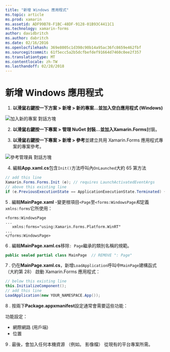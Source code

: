 ```yaml
---
title: "新增 Windows 應用程式"
ms.topic: article
ms.prod: xamarin
ms.assetid: ADF99B78-F1BC-48DF-9128-01B93C4411C1
ms.technology: xamarin-forms
author: davidbritch
ms.author: dabritch
ms.date: 02/16/2016
ms.openlocfilehash: 369e8005c1d398c90b14a95ac36fc8659e462fbf
ms.sourcegitcommit: 61f5ecc5a2b5dcfbefdef91664d7460c0ee2f357
ms.translationtype: MT
ms.contentlocale: zh-TW
ms.lasthandoff: 02/28/2018
---
```

# <a name="adding-a-windows-app"></a>新增 Windows 應用程式


1. **以滑鼠右鍵按一下方案 > 新增 > 新的專案...**並加入**空白應用程式 (Windows)**

 ![](tablet-images/add-wu.png "加入新的專案 對話方塊")

2. **以滑鼠右鍵按一下專案 > 管理 NuGet 封裝...**並加入**Xamarin.Forms**封裝。

3. **以滑鼠右鍵按一下專案 > 新增 > 參考**並建立共用 Xamarin.Forms 應用程式專案的專案參考。

  ![](tablet-images/addref.png "參考管理員 對話方塊")

4. 編輯**App.xaml.cs**包含`Init()`方法呼叫內`OnLaunched`大約 65 第方法

```csharp
// add this line
Xamarin.Forms.Forms.Init (e); // requires LaunchActivatedEventArgs
// above this existing line
if (e.PreviousExecutionState == ApplicationExecutionState.Terminated) {}
```

 5 . 編輯**MainPage.xaml** -變更根項目`<Page`至`<forms:WindowsPage`*和*定義`xmlns:forms`它所使用：

```xaml
<forms:WindowsPage
...
   xmlns:forms="using:Xamarin.Forms.Platform.WinRT"
...
</forms:WindowsPage>
```


 6 . 編輯**MainPage.xaml.cs**移除`: Page`繼承的類別名稱的規範。

```csharp
public sealed partial class MainPage  // REMOVE ": Page"
```

 7 . 仍在**MainPage.xaml.cs**，新增`LoadApplication`呼叫中`MainPage`建構函式 （大約第 28） 啟動 Xamarin.Forms 應用程式：

```csharp
// below this existing line
this.InitializeComponent();
// add this line
LoadApplication(new YOUR_NAMESPACE.App());
```

8 . 按兩下**Package.appxmanifest**設定通常會需要這些功能：

  功能設定：

  * 網際網路 (用戶端)
  * 位置

9 . 最後，會加入任何本機資源 （例如。 影像檔） 從現有的平台專案所需。

